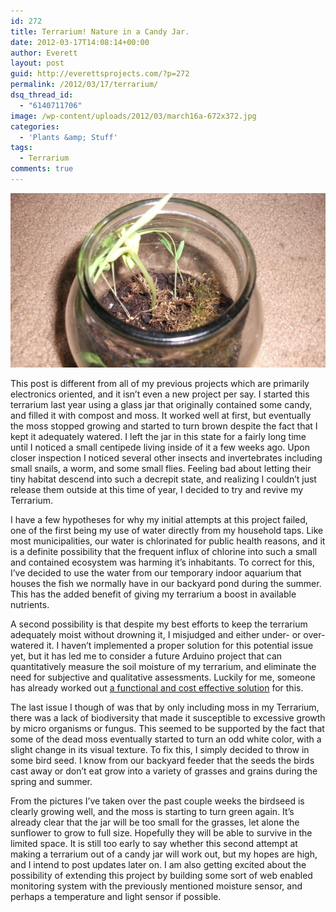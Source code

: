 ```yaml
---
id: 272
title: Terrarium! Nature in a Candy Jar.
date: 2012-03-17T14:08:14+00:00
author: Everett
layout: post
guid: http://everettsprojects.com/?p=272
permalink: /2012/03/17/terrarium/
dsq_thread_id:
  - "6140711706"
image: /wp-content/uploads/2012/03/march16a-672x372.jpg
categories:
  - 'Plants &amp; Stuff'
tags:
  - Terrarium
comments: true
---
```


<img src='/wp-content/uploads/2012/03/march16a-672x372.jpg'/>

This post is different from all of my previous projects which are primarily electronics oriented, and it isn&#8217;t even a new project per say. I started this terrarium last year using a glass jar that originally contained some candy, and filled it with compost and moss. It worked well at first, but eventually the moss stopped growing and started to turn brown despite the fact that I kept it adequately watered. I left the jar in this state for a fairly long time until I noticed a small centipede living inside of it a few weeks ago. Upon closer inspection I noticed several other insects and invertebrates including small snails, a worm, and some small flies. Feeling bad about letting their tiny habitat descend into such a decrepit state, and realizing I couldn&#8217;t just release them outside at this time of year, I decided to try and revive my Terrarium.

I have a few hypotheses for why my initial attempts at this project failed, one of the first being my use of water directly from my household taps. Like most municipalities, our water is chlorinated for public health reasons, and it is a definite possibility that the frequent influx of chlorine into such a small and contained ecosystem was harming it&#8217;s inhabitants. To correct for this, I&#8217;ve decided to use the water from our temporary indoor aquarium that houses the fish we normally have in our backyard pond during the summer. This has the added benefit of giving my terrarium a boost in available nutrients.

A second possibility is that despite my best efforts to keep the terrarium adequately moist without drowning it, I misjudged and either under- or over-watered it. I haven&#8217;t implemented a proper solution for this potential issue yet, but it has led me to consider a future Arduino project that can quantitatively measure the soil moisture of my terrarium, and eliminate the need for subjective and qualitative assessments. Luckily for me, someone has already worked out [a functional and cost effective solution](http://www.cheapvegetablegardener.com/2009/11/how-to-make-cheap-soil-moisture-sensor-2.html) for this.

The last issue I though of was that by only including moss in my Terrarium, there was a lack of biodiversity that made it susceptible to excessive growth by micro organisms or fungus. This seemed to be supported by the fact that some of the dead moss eventually started to turn an odd white color, with a slight change in its visual texture. To fix this, I simply decided to throw in some bird seed. I know from our backyard feeder that the seeds the birds cast away or don&#8217;t eat grow into a variety of grasses and grains during the spring and summer.

From the pictures I&#8217;ve taken over the past couple weeks the birdseed is clearly growing well, and the moss is starting to turn green again. It&#8217;s already clear that the jar will be too small for the grasses, let alone the sunflower to grow to full size. Hopefully they will be able to survive in the limited space. It is still too early to say whether this second attempt at making a terrarium out of a candy jar will work out, but my hopes are high, and I intend to post updates later on. I am also getting excited about the possibility of extending this project by building some sort of web enabled monitoring system with the previously mentioned moisture sensor, and perhaps a temperature and light sensor if possible.
